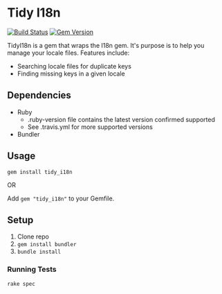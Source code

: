 # Tidy I18n

[![Build Status](https://travis-ci.org/ericmeyer/tidy_i18n.svg?branch=master)](https://travis-ci.org/ericmeyer/tidy_i18n)
[![Gem Version](https://badge.fury.io/rb/tidy_i18n.svg)](https://badge.fury.io/rb/tidy_i18n)

TidyI18n is a gem that wraps the I18n gem. It's purpose is to help you manage your locale files. Features include:

 * Searching locale files for duplicate keys
 * Finding missing keys in a given locale

## Dependencies

 * Ruby
    * .ruby-version file contains the latest version confirmed supported
    * See .travis.yml for more supported versions
 * Bundler

## Usage

`gem install tidy_i18n`

OR

Add `gem "tidy_i18n"` to your Gemfile.

## Setup

1. Clone repo
1. `gem install bundler`
1. `bundle install`

### Running Tests

`rake spec`
